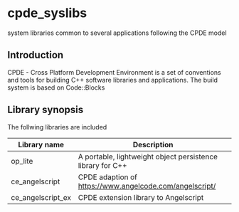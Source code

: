 ﻿# cpde_syslibs
system libraries common to several applications following the CPDE model

## Introduction
CPDE - Cross Platform Development Environment is a set of conventions and tools for building C++ software libraries
and applications. The build system is based on Code::Blocks

## Library synopsis

The follwing libraries are included

| Library name          | Description                     |
| --------------------- | ------------------------------  |
| op_lite               |  A portable, lightweight object persistence library for C++ |
| ce_angelscript        |  CPDE adaption of https://www.angelcode.com/angelscript/ |
| ce_angelscript_ex     |  CPDE extension library to  Angelscript |